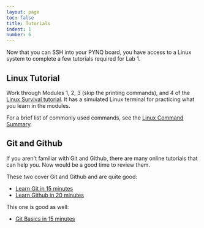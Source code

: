 ```yaml
---
layout: page
toc: false
title: Tutorials
indent: 1
number: 6
---
```



Now that you can SSH into your PYNQ board, you have access to a Linux system to complete a few tutorials required for Lab 1. 

## Linux Tutorial 

Work through Modules 1, 2, 3 (skip the printing commands), and 4 of the [Linux Survival tutorial](http://linuxsurvival.com/). It has a simulated Linux terminal for practicing what you learn in the modules.

For a brief list of commonly used commands, see the [Linux Command Summary](https://byu-cpe.github.io/ecen224/resources#linux_commands_summary/).


## Git and Github

If you aren't familiar with Git and Github, there are many online tutorials that can help you.  Now would be a good time to review them.  

These two cover Git and Github and are quite good:
  * [Learn Git in 15 minutes](https://www.youtube.com/watch?v=USjZcfj8yxE)
  * [Learn Github in 20 minutes](https://www.youtube.com/watch?v=nhNq2kIvi9s)

This one is good as well:
  * [Git Basics in 15 minutes](https://www.youtube.com/watch?v=4ITxHjg2_uY)
